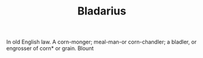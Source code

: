 ---
title: Bladarius
permalink: "/definitions/bladarius.html"
body: In old English law. A corn-monger; meal-man-or corn-chandler; a bladler, or
  engrosser of corn* or grain. Blount
published_at: '2018-07-07'
layout: post
---